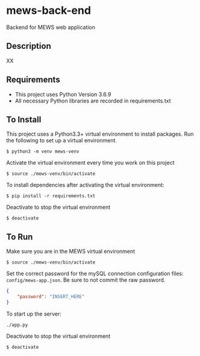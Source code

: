 # mews-back-end
Backend for MEWS web application

## Description
XX

## Requirements
- This project uses Python Version 3.6.9
- All necessary Python libraries are recorded in requirements.txt

## To Install
This project uses a Python3.3+ virtual environment to install packages. Run the following to set up a virtual environment.
```console
$ python3 -m venv mews-venv 
```

Activate the virtual environment every time you work on this project
```console
$ source ./mews-venv/bin/activate
```

To install dependencies after activating the virtual environment:
```console
$ pip install -r requirements.txt
```

Deactivate to stop the virtual environment
```console
$ deactivate
```

## To Run
Make sure you are in the MEWS virtual environment
```console
$ source ./mews-venv/bin/activate
```

Set the correct password for the mySQL connection configuration files: `config/mews-app.json`. Be sure to not commit the raw password.
```json
{
	"password": "INSERT_HERE"
}
```

To start up the server:
```console
./app.py
```

Deactivate to stop the virtual environment
```console
$ deactivate
```
